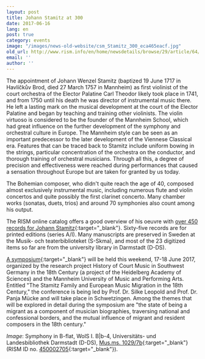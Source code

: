 ```yaml
---
layout: post
title: Johann Stamitz at 300
date: 2017-06-16
lang: en
post: true
category: events
image: "/images/news-old-website/csm_Stamitz_300_eca465eacf.jpg"
old_url: http://www.rism.info/en/home/newsdetails/browse/29/article/64/johann-stamitz-at-300.html
email: ''
author: ''
---
```


The appointment of Johann Wenzel Stamitz (baptized 19 June 1717 in Havlíčkův Brod, died 27 March 1757 in Mannheim) as first violinist of the court orchestra of the Elector Palatine Carl Theodor likely took place in 1741, and from 1750 until his death he was director of instrumental music there. He left a lasting mark on the musical development at the court of the Elector Palatine and began by teaching and training other violinists. The violin virtuoso is considered to be the founder of the Mannheim School, which had great influence on the further development of the symphony and orchestral culture in Europe. The Mannheim style can be seen as an important predecessor to the later development of the Viennese Classical era. Features that can be traced back to Stamitz include uniform bowing in the strings, particular concentration of the orchestra on the conductor, and thorough training of orchestral musicians. Through all this, a degree of precision and effectiveness were reached during performances that caused a sensation throughout Europe but are taken for granted by us today.

The Bohemian composer, who didn't quite reach the age of 40, composed almost exclusively instrumental music, including numerous flute and violin concertos and quite possibly the first clarinet concerto. Many chamber works (sonatas, duets, trios) and around 70 symphonies also count among his output.

The RISM online catalog offers a good overview of his oeuvre with [over 450 records for Johann Stamitz](https://opac.rism.info/metaopac/search?View=rism&View=rism&q=118752618&Language=en){:target="_blank"}. Sixty-five records are for printed editions (series A/I). Many manuscripts are preserved in Sweden at the Musik- och teaterbiblioteket (S-Skma), and most of the 23 digitized items so far are from the university library in Darmstadt (D-DS).

[A symposium](http://www.hof-musik.de/html/veranstaltungen.html){:target="_blank"} will be held this weekend, 17-18 June 2017, organized by the research project History of Court Music in Southwest Germany in the 18th Century (a project of the Heidelberg Academy of Sciences) and the Mannheim University of Music and Performing Arts. Entitled "The Stamitz Family and European Music Migration in the 18th Century," the conference is being led by Prof. Dr. Silke Leopold and Prof. Dr. Panja Mücke and will take place in Schwetzingen. Among the themes that will be explored in detail during the symposium are "the state of being a migrant as a component of musician biographies, traversing national and confessional borders, and the mutual influence of migrant and resident composers in the 18th century."

_Image_: Symphony in B-flat, WolS I. B|b-4, Universitäts- und Landesbibliothek Darmstadt (D-DS), [Mus.ms. 1029/7b](http://tudigit.ulb.tu-darmstadt.de/show/Mus-Ms-1029-07b){:target="_blank"} (RISM ID no. [450002705](https://opac.rism.info/search?id=450002705&Language=en){:target="_blank"}).